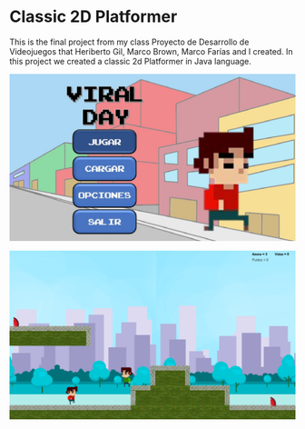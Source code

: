 # Classic 2D Platformer
This is the final project from my class Proyecto de Desarrollo de Videojuegos that Heriberto Gil, Marco Brown, Marco Farías and I created. In this project we created a classic 2d Platformer in Java language. 


![Menú Screenshot](/ss2.jpg)

![Game Screenshot](/ss1.png)
